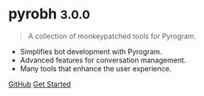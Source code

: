 # pyrobh <small>3.0.0</small>

> A collection of monkeypatched tools for Pyrogram.

- Simplifies bot development with Pyrogram.
- Advanced features for conversation management.
- Many tools that enhance the user experience.

[GitHub](https://github.com/theTurboBH/pyrobh)
[Get Started](#pyrobh)
